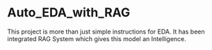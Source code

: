 # Auto_EDA_with_RAG
This project is more than just simple instructions for EDA. It has been integrated RAG System which gives this model an Intelligence.
